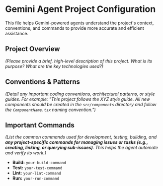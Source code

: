 # Gemini Agent Project Configuration

This file helps Gemini-powered agents understand the project's context, conventions, and commands to provide more accurate and efficient assistance.

## Project Overview

*(Please provide a brief, high-level description of this project. What is its purpose? What are the key technologies used?)*

## Conventions & Patterns

*(Detail any important coding conventions, architectural patterns, or style guides. For example: "This project follows the XYZ style guide. All new components should be created in the `src/components` directory and follow the `ComponentName.tsx` naming convention.")*

## Important Commands

*(List the common commands used for development, testing, building, and **any project-specific commands for managing issues or tasks (e.g., creating, linking, or querying sub-issues)**. This helps the agent automate and verify its work.)*

- **Build:** `your-build-command`
- **Test:** `your-test-command`
- **Lint:** `your-lint-command`
- **Run:** `your-run-command`
